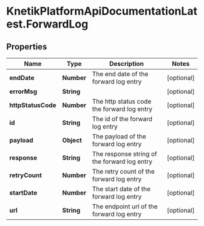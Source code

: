 # KnetikPlatformApiDocumentationLatest.ForwardLog

## Properties
Name | Type | Description | Notes
------------ | ------------- | ------------- | -------------
**endDate** | **Number** | The end date of the forward log entry | [optional] 
**errorMsg** | **String** |  | [optional] 
**httpStatusCode** | **Number** | The http status code the forward log entry | [optional] 
**id** | **String** | The id of the forward log entry | [optional] 
**payload** | **Object** | The payload of the forward log entry | [optional] 
**response** | **String** | The response string of the forward log entry | [optional] 
**retryCount** | **Number** | The retry count of the forward log entry | [optional] 
**startDate** | **Number** | The start date of the forward log entry | [optional] 
**url** | **String** | The endpoint url of the forward log entry | [optional] 


